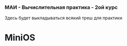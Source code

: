 ### МАИ - Вычислительная практика - 2ой курс
Здесь будет выкладываться всякий треш для практики
# MiniOS
